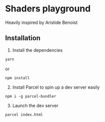 # Shaders playground

Heavily inspired by Aristide Benoist 

## Installation

1. Install the dependencies

```bash
yarn
```
or
```
npm install
```
2. Install Parcel to spin up a dev server easily
```
npm i -g parcel-bundler
```

3. Launch the dev server
```
parcel index.html
```